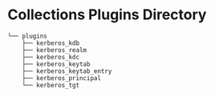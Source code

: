 # Collections Plugins Directory

```
└── plugins
    ├── kerberos_kdb
    ├── kerberos_realm
    ├── kerberos_kdc
    ├── kerberos_keytab
    ├── kerberos_keytab_entry
    ├── kerberos_principal
    └── kerberos_tgt
```
